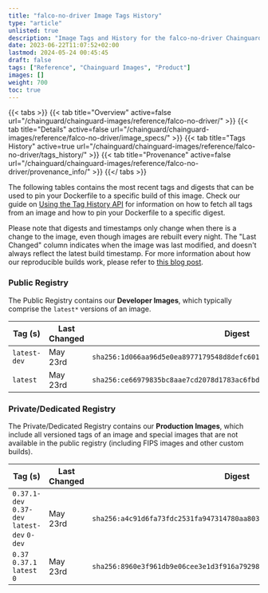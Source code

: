 ```yaml
---
title: "falco-no-driver Image Tags History"
type: "article"
unlisted: true
description: "Image Tags and History for the falco-no-driver Chainguard Image"
date: 2023-06-22T11:07:52+02:00
lastmod: 2024-05-24 00:45:45
draft: false
tags: ["Reference", "Chainguard Images", "Product"]
images: []
weight: 700
toc: true
---
```


{{< tabs >}}
{{< tab title="Overview" active=false url="/chainguard/chainguard-images/reference/falco-no-driver/" >}}
{{< tab title="Details" active=false url="/chainguard/chainguard-images/reference/falco-no-driver/image_specs/" >}}
{{< tab title="Tags History" active=true url="/chainguard/chainguard-images/reference/falco-no-driver/tags_history/" >}}
{{< tab title="Provenance" active=false url="/chainguard/chainguard-images/reference/falco-no-driver/provenance_info/" >}}
{{</ tabs >}}

The following tables contains the most recent tags and digests that can be used to pin your Dockerfile to a specific build of this image. Check our guide on [Using the Tag History API](/chainguard/chainguard-images/using-the-tag-history-api/) for information on how to fetch all tags from an image and how to pin your Dockerfile to a specific digest.

Please note that digests and timestamps only change when there is a change to the image, even though images are rebuilt every night. The "Last Changed" column indicates when the image was last modified, and doesn't always reflect the latest build timestamp. For more information about how our reproducible builds work, please refer to [this blog post](https://www.chainguard.dev/unchained/reproducing-chainguards-reproducible-image-builds).

### Public Registry
The Public Registry contains our **Developer Images**, which typically comprise the `latest*` versions of an image.

| Tag (s)       | Last Changed | Digest                                                                    |
|---------------|--------------|---------------------------------------------------------------------------|
|  `latest-dev` | May 23rd     | `sha256:1d066aa96d5e0ea8977179548d8defc601471ae2474ee15bb47135ecee603f33` |
|  `latest`     | May 23rd     | `sha256:ce66979835bc8aae7cd2078d1783ac6fbd36cfb3c787e742915dda33fee4350b` |


### Private/Dedicated Registry
The Private/Dedicated Registry contains our **Production Images**, which include all versioned tags of an image and special images that are not available in the public registry (including FIPS images and other custom builds).

| Tag (s)                                       | Last Changed | Digest                                                                    |
|-----------------------------------------------|--------------|---------------------------------------------------------------------------|
|  `0.37.1-dev` `0.37-dev` `latest-dev` `0-dev` | May 23rd     | `sha256:a4c91d6fa73fdc2531fa947314780aa80397537529ba11eb2340cf0c62411ce0` |
|  `0.37` `0.37.1` `latest` `0`                 | May 23rd     | `sha256:8960e3f961db9e06cee3e1d3f916a79298f726adf0bd399699d376b1c85340c6` |

